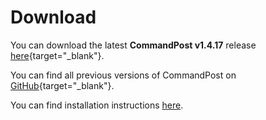 # Download

You can download the latest **CommandPost v1.4.17** release [here](https://github.com/CommandPost/CommandPost/releases/download/1.4.17/CommandPost_1.4.17.dmg){target="_blank"}.

You can find all previous versions of CommandPost on [GitHub](https://github.com/CommandPost/CommandPost/releases/){target="_blank"}.

You can find installation instructions [here](/installation).